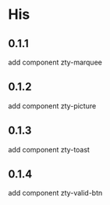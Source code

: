 # His 

## 0.1.1 
add component zty-marquee

## 0.1.2
add component zty-picture

## 0.1.3
add component zty-toast

## 0.1.4
add component zty-valid-btn

